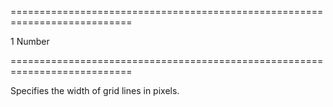 <!--**
/*-------------------------------------------
    Auto-generated file. Do not modify.
-------------------------------------------

**-->
===========================================================================
<!--default-->1<!--/default-->
<!--type-->Number<!--/type-->
===========================================================================

<!--shortDescription-->
Specifies the width of grid lines in pixels.
<!--/shortDescription-->

<!--fullDescription-->

<!--/fullDescription-->